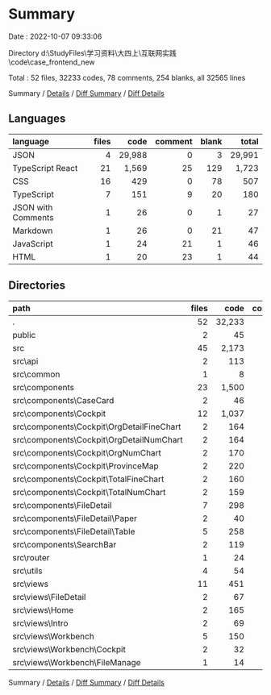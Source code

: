 # Summary

Date : 2022-10-07 09:33:06

Directory d:\\StudyFiles\\学习资料\\大四上\\互联网实践\\code\\case_frontend_new

Total : 52 files,  32233 codes, 78 comments, 254 blanks, all 32565 lines

Summary / [Details](details.md) / [Diff Summary](diff.md) / [Diff Details](diff-details.md)

## Languages
| language | files | code | comment | blank | total |
| :--- | ---: | ---: | ---: | ---: | ---: |
| JSON | 4 | 29,988 | 0 | 3 | 29,991 |
| TypeScript React | 21 | 1,569 | 25 | 129 | 1,723 |
| CSS | 16 | 429 | 0 | 78 | 507 |
| TypeScript | 7 | 151 | 9 | 20 | 180 |
| JSON with Comments | 1 | 26 | 0 | 1 | 27 |
| Markdown | 1 | 26 | 0 | 21 | 47 |
| JavaScript | 1 | 24 | 21 | 1 | 46 |
| HTML | 1 | 20 | 23 | 1 | 44 |

## Directories
| path | files | code | comment | blank | total |
| :--- | ---: | ---: | ---: | ---: | ---: |
| . | 52 | 32,233 | 78 | 254 | 32,565 |
| public | 2 | 45 | 23 | 2 | 70 |
| src | 45 | 2,173 | 55 | 228 | 2,456 |
| src\\api | 2 | 113 | 8 | 12 | 133 |
| src\\common | 1 | 8 | 0 | 2 | 10 |
| src\\components | 23 | 1,500 | 17 | 148 | 1,665 |
| src\\components\\CaseCard | 2 | 46 | 0 | 6 | 52 |
| src\\components\\Cockpit | 12 | 1,037 | 17 | 100 | 1,154 |
| src\\components\\Cockpit\\OrgDetailFineChart | 2 | 164 | 2 | 17 | 183 |
| src\\components\\Cockpit\\OrgDetailNumChart | 2 | 164 | 2 | 17 | 183 |
| src\\components\\Cockpit\\OrgNumChart | 2 | 170 | 2 | 17 | 189 |
| src\\components\\Cockpit\\ProvinceMap | 2 | 220 | 7 | 15 | 242 |
| src\\components\\Cockpit\\TotalFineChart | 2 | 160 | 2 | 17 | 179 |
| src\\components\\Cockpit\\TotalNumChart | 2 | 159 | 2 | 17 | 178 |
| src\\components\\FileDetail | 7 | 298 | 0 | 30 | 328 |
| src\\components\\FileDetail\\Paper | 2 | 40 | 0 | 8 | 48 |
| src\\components\\FileDetail\\Table | 5 | 258 | 0 | 22 | 280 |
| src\\components\\SearchBar | 2 | 119 | 0 | 12 | 131 |
| src\\router | 1 | 24 | 0 | 2 | 26 |
| src\\utils | 4 | 54 | 21 | 7 | 82 |
| src\\views | 11 | 451 | 8 | 51 | 510 |
| src\\views\\FileDetail | 2 | 67 | 1 | 6 | 74 |
| src\\views\\Home | 2 | 165 | 7 | 16 | 188 |
| src\\views\\Intro | 2 | 69 | 0 | 8 | 77 |
| src\\views\\Workbench | 5 | 150 | 0 | 21 | 171 |
| src\\views\\Workbench\\Cockpit | 2 | 32 | 0 | 2 | 34 |
| src\\views\\Workbench\\FileManage | 1 | 14 | 0 | 2 | 16 |

Summary / [Details](details.md) / [Diff Summary](diff.md) / [Diff Details](diff-details.md)